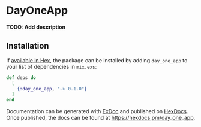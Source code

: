 # DayOneApp

**TODO: Add description**

## Installation

If [available in Hex](https://hex.pm/docs/publish), the package can be installed
by adding `day_one_app` to your list of dependencies in `mix.exs`:

```elixir
def deps do
  [
    {:day_one_app, "~> 0.1.0"}
  ]
end
```

Documentation can be generated with [ExDoc](https://github.com/elixir-lang/ex_doc)
and published on [HexDocs](https://hexdocs.pm). Once published, the docs can
be found at <https://hexdocs.pm/day_one_app>.

